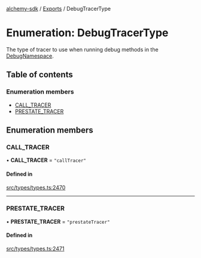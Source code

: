 [alchemy-sdk](../README.md) / [Exports](../modules.md) / DebugTracerType

# Enumeration: DebugTracerType

The type of tracer to use when running debug methods in the
[DebugNamespace](../classes/DebugNamespace.md).

## Table of contents

### Enumeration members

- [CALL\_TRACER](DebugTracerType.md#call_tracer)
- [PRESTATE\_TRACER](DebugTracerType.md#prestate_tracer)

## Enumeration members

### CALL\_TRACER

• **CALL\_TRACER** = `"callTracer"`

#### Defined in

[src/types/types.ts:2470](https://github.com/alchemyplatform/alchemy-sdk-js/blob/e62e5c7/src/types/types.ts#L2470)

___

### PRESTATE\_TRACER

• **PRESTATE\_TRACER** = `"prestateTracer"`

#### Defined in

[src/types/types.ts:2471](https://github.com/alchemyplatform/alchemy-sdk-js/blob/e62e5c7/src/types/types.ts#L2471)
